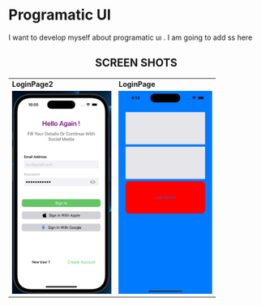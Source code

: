 
<h1 align="left">
  Programatic UI
</h1>


I want to develop myself about programatic uı . I am going to add ss here

<div>
    <h2 align=center> SCREEN SHOTS</h2>
</div>




<div align=center>
      <table>
          <tr>
              <td>
                  <strong>LoginPage2</samp></strong>
              </td>   
              <td> 
                  <strong>LoginPage</samp></strong>
              </td>    
        </tr>
              <tr>
                <td> 
                  <img src="https://github.com/developerburakgul/ProgramaticUIExamples/blob/main/LoginPage2/LoginPage2.png?raw=true" height=400>
                </td>
                <td>
                  <img src="https://github.com/developerburakgul/ProgramaticUIExamples/blob/main/LoginPage/LoginPageSS.png?raw=true" height=400>
                </td>
          </tr>
      </table>
</div>


  







  

  
